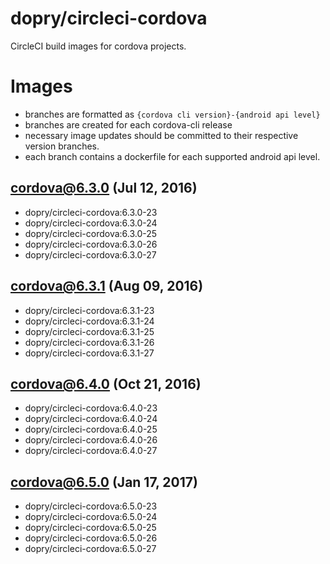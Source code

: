 # dopry/circleci-cordova

CircleCI build images for cordova projects.

# Images

* branches are formatted as  `{cordova cli version}-{android api level}`
* branches are created for each cordova-cli release
* necessary image updates should be committed to their respective version branches.
* each branch contains a dockerfile for each supported android api level.


##  cordova@6.3.0 (Jul 12, 2016)

* dopry/circleci-cordova:6.3.0-23
* dopry/circleci-cordova:6.3.0-24
* dopry/circleci-cordova:6.3.0-25
* dopry/circleci-cordova:6.3.0-26
* dopry/circleci-cordova:6.3.0-27

##  cordova@6.3.1 (Aug 09, 2016)

* dopry/circleci-cordova:6.3.1-23
* dopry/circleci-cordova:6.3.1-24
* dopry/circleci-cordova:6.3.1-25
* dopry/circleci-cordova:6.3.1-26
* dopry/circleci-cordova:6.3.1-27

## cordova@6.4.0 (Oct 21, 2016)
* dopry/circleci-cordova:6.4.0-23
* dopry/circleci-cordova:6.4.0-24
* dopry/circleci-cordova:6.4.0-25
* dopry/circleci-cordova:6.4.0-26
* dopry/circleci-cordova:6.4.0-27

## cordova@6.5.0 (Jan 17, 2017)
* dopry/circleci-cordova:6.5.0-23
* dopry/circleci-cordova:6.5.0-24
* dopry/circleci-cordova:6.5.0-25
* dopry/circleci-cordova:6.5.0-26
* dopry/circleci-cordova:6.5.0-27
